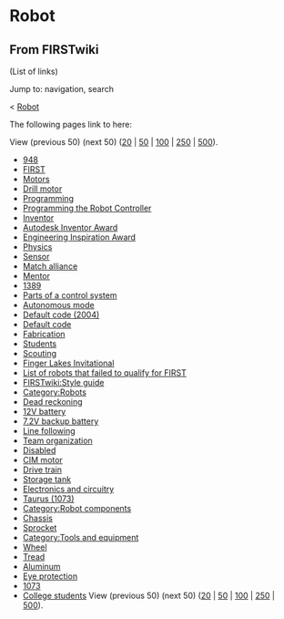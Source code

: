# Robot

## From FIRSTwiki

(List of links)

Jump to: navigation, search

< [Robot](/index.php?title=Robot&redirect=no "Robot")

The following pages link to here:

View (previous 50) (next 50) ([20](/index.php?title=Special:Whatlinkshere/Robot&limit=20&from=0 "Special:Whatlinkshere/Robot") | [50](/index.php?title=Special:Whatlinkshere/Robot&limit=50&from=0 "Special:Whatlinkshere/Robot") | [100](/index.php?title=Special:Whatlinkshere/Robot&limit=100&from=0 "Special:Whatlinkshere/Robot") | [250](/index.php?title=Special:Whatlinkshere/Robot&limit=250&from=0 "Special:Whatlinkshere/Robot") | [500](/index.php?title=Special:Whatlinkshere/Robot&limit=500&from=0 "Special:Whatlinkshere/Robot")).

- [948](948 "948")
- [FIRST](first)
- [Motors](Motors "Motors")
- [Drill motor](Drill_motor "Drill motor")
- [Programming](Programming "Programming")
- [Programming the Robot Controller](Programming_the_Robot_Controller "Programming the Robot Controller")
- [Inventor](Inventor "Inventor")
- [Autodesk Inventor Award](Autodesk_Inventor_Award "Autodesk Inventor Award")
- [Engineering Inspiration Award](Engineering_Inspiration_Award "Engineering Inspiration Award")
- [Physics](Physics "Physics")
- [Sensor](sensor)
- [Match alliance](Match_alliance "Match alliance")
- [Mentor](Mentor "Mentor")
- [1389](1389 "1389")
- [Parts of a control system](Parts_of_a_control_system "Parts of a control system")
- [Autonomous mode](autonomous-mode)
- [Default code (2004)](Default_code_%282004%29 "Default code \(2004\)")
- [Default code](Default_code "Default code")
- [Fabrication](Fabrication "Fabrication")
- [Students](Students "Students")
- [Scouting](Scouting "Scouting")
- [Finger Lakes Invitational](Finger_Lakes_Invitational "Finger Lakes Invitational")
- [List of robots that failed to qualify for FIRST](List_of_robots_that_failed_to_qualify_for_FIRST "List of robots that failed to qualify for FIRST")
- [FIRSTwiki:Style guide](FIRSTwiki:Style_guide "FIRSTwiki:Style guide")
- [Category:Robots](Category:Robots "Category:Robots")
- [Dead reckoning](Dead_reckoning "Dead reckoning")
- [12V battery](12V_battery "12V battery")
- [7.2V backup battery](7.2V_backup_battery "7.2V backup battery")
- [Line following](Line_following "Line following")
- [Team organization](Team_organization "Team organization")
- [Disabled](Disabled "Disabled")
- [CIM motor](CIM_motor "CIM motor")
- [Drive train](Drive_train "Drive train")
- [Storage tank](Storage_tank "Storage tank")
- [Electronics and circuitry](Electronics_and_circuitry "Electronics and circuitry")
- [Taurus (1073)](Taurus_%281073%29 "Taurus \(1073\)")
- [Category:Robot components](Category:Robot_components "Category:Robot components")
- [Chassis](Chassis "Chassis")
- [Sprocket](Sprocket "Sprocket")
- [Category:Tools and equipment](Category:Tools_and_equipment "Category:Tools and equipment")
- [Wheel](Wheel "Wheel")
- [Tread](Tread "Tread")
- [Aluminum](Aluminum "Aluminum")
- [Eye protection](Eye_protection "Eye protection")
- [1073](1073 "1073")
- [College students](College_students "College students") View (previous 50) (next 50) ([20](/index.php?title=Special:Whatlinkshere/Robot&limit=20&from=0 "Special:Whatlinkshere/Robot") | [50](/index.php?title=Special:Whatlinkshere/Robot&limit=50&from=0 "Special:Whatlinkshere/Robot") | [100](/index.php?title=Special:Whatlinkshere/Robot&limit=100&from=0 "Special:Whatlinkshere/Robot") | [250](/index.php?title=Special:Whatlinkshere/Robot&limit=250&from=0 "Special:Whatlinkshere/Robot") | [500](/index.php?title=Special:Whatlinkshere/Robot&limit=500&from=0 "Special:Whatlinkshere/Robot")).
